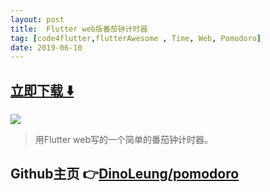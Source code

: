 ```yaml
---
layout: post
title:  Flutter web版番茄钟计时器
tag: [code4flutter,flutterAwesome , Time, Web, Pomodoro]
date: 2019-06-10
---
```


 


## [立即下载 ️⬇️ ](https://codeload.github.com/DinoLeung/pomodoro/zip/master) 


 
![](https://flutterawesome.com/content/images/2019/05/pomodoro.jpg)
 
>
> 用Flutter web写的一个简单的番茄钟计时器。
>

  

## Github主页 👉[DinoLeung/pomodoro](http://github.com/DinoLeung/pomodoro)